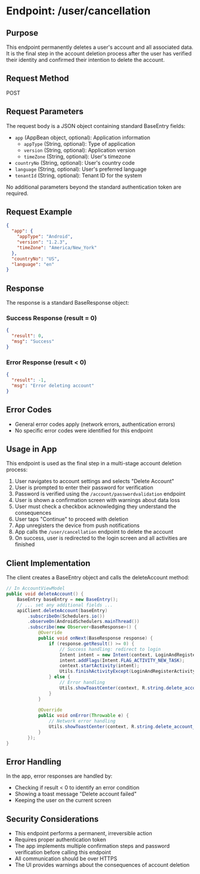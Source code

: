 # Endpoint: /user/cancellation

## Purpose
This endpoint permanently deletes a user's account and all associated data. It is the final step in the account deletion process after the user has verified their identity and confirmed their intention to delete the account.

## Request Method
POST

## Request Parameters
The request body is a JSON object containing standard BaseEntry fields:

- `app` (AppBean object, optional): Application information
  - `appType` (String, optional): Type of application
  - `version` (String, optional): Application version
  - `timeZone` (String, optional): User's timezone
- `countryNo` (String, optional): User's country code
- `language` (String, optional): User's preferred language
- `tenantId` (String, optional): Tenant ID for the system

No additional parameters beyond the standard authentication token are required.

## Request Example
```json
{
  "app": {
    "appType": "Android",
    "version": "1.2.3",
    "timeZone": "America/New_York"
  },
  "countryNo": "US",
  "language": "en"
}
```

## Response
The response is a standard BaseResponse object:

### Success Response (result = 0)
```json
{
  "result": 0,
  "msg": "Success"
}
```

### Error Response (result < 0)
```json
{
  "result": -1,
  "msg": "Error deleting account"
}
```

## Error Codes
- General error codes apply (network errors, authentication errors)
- No specific error codes were identified for this endpoint

## Usage in App
This endpoint is used as the final step in a multi-stage account deletion process:

1. User navigates to account settings and selects "Delete Account"
2. User is prompted to enter their password for verification
3. Password is verified using the `/account/passwordvalidation` endpoint
4. User is shown a confirmation screen with warnings about data loss
5. User must check a checkbox acknowledging they understand the consequences
6. User taps "Continue" to proceed with deletion
7. App unregisters the device from push notifications
8. App calls the `/user/cancellation` endpoint to delete the account
9. On success, user is redirected to the login screen and all activities are finished

## Client Implementation
The client creates a BaseEntry object and calls the deleteAccount method:

```java
// In AccountViewModel
public void deleteAccount() {
    BaseEntry baseEntry = new BaseEntry();
    // ... set any additional fields ...
    apiClient.deleteAccount(baseEntry)
        .subscribeOn(Schedulers.io())
        .observeOn(AndroidSchedulers.mainThread())
        .subscribe(new Observer<BaseResponse>() {
            @Override
            public void onNext(BaseResponse response) {
                if (response.getResult() >= 0) {
                    // Success handling: redirect to login
                    Intent intent = new Intent(context, LoginAndRegisterActivity.class);
                    intent.addFlags(Intent.FLAG_ACTIVITY_NEW_TASK);
                    context.startActivity(intent);
                    Utils.finishActivityExcept(LoginAndRegisterActivity.class);
                } else {
                    // Error handling
                    Utils.showToastCenter(context, R.string.delete_account_failed);
                }
            }
            
            @Override
            public void onError(Throwable e) {
                // Network error handling
                Utils.showToastCenter(context, R.string.delete_account_failed);
            }
        });
}
```

## Error Handling
In the app, error responses are handled by:
- Checking if result < 0 to identify an error condition
- Showing a toast message "Delete account failed"
- Keeping the user on the current screen

## Security Considerations
- This endpoint performs a permanent, irreversible action
- Requires proper authentication token
- The app implements multiple confirmation steps and password verification before calling this endpoint
- All communication should be over HTTPS
- The UI provides warnings about the consequences of account deletion